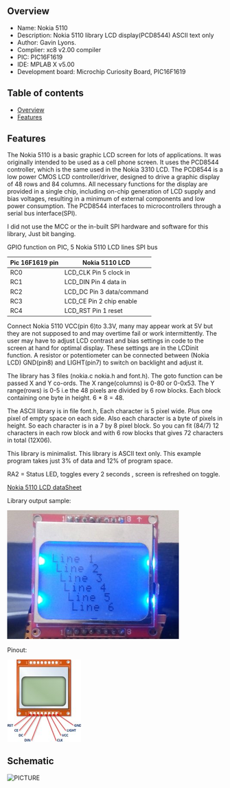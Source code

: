
Overview
--------------------------------------------
* Name: Nokia 5110
* Description: Nokia 5110 library LCD display(PCD8544) ASCII text only
* Author: Gavin Lyons.
* Complier: xc8 v2.00 compiler
* PIC: PIC16F1619 
* IDE:  MPLAB X v5.00
* Development board: Microchip Curiosity Board, PIC16F1619

Table of contents
---------------------------

  * [Overview](#overview)
  * [Features](#features)

Features
----------------------

The Nokia 5110 is a basic graphic LCD screen for lots of applications. It was originally intended to be used as a cell phone screen.  It uses the PCD8544 controller, which is the same used in the Nokia 3310 LCD. The PCD8544 is a low power CMOS LCD controller/driver, designed to drive a graphic display of 48 rows and 84 columns. All necessary functions for the display are provided in a single chip, including on-chip generation of LCD supply and bias voltages, resulting in a minimum of external components and low power consumption. The PCD8544 interfaces to microcontrollers through a serial bus interface(SPI).

I did not use the MCC or the in-built SPI hardware and software for this library,
Just bit banging.

GPIO function on PIC, 5 Nokia 5110 LCD lines SPI bus

| Pic 16F1619 pin  | Nokia 5110 LCD |
| ------ | ------ |
| RC0 | LCD_CLK Pin 5 clock in |
| RC1 | LCD_DIN Pin 4 data in |
| RC2 | LCD_DC Pin 3 data/command|
| RC3 | LCD_CE Pin 2 chip enable |
| RC4 | LCD_RST Pin 1 reset|

Connect Nokia 5110 VCC(pin 6)to 3.3V, many may appear work at 5V
but they are not supposed to and may
overtime fail or work intermittently.
The user may have to adjust LCD contrast and bias settings in code
to the screen at hand for optimal display.
These settings are in the LCDinit function.
A resistor or potentiometer can be connected between (Nokia LCD) GND(pin8) and LIGHT(pin7) to switch on backlight
and adjust it. 

The library has 3 files (nokia.c nokia.h and font.h).
The goto function can be passed X and Y co-ords.
The X range(columns) is 0-80 or 0-0x53.
The Y range(rows) is 0-5 i.e the 48 pixels are divided by 6 row blocks. 
Each block containing one byte in height. 6 * 8 = 48.

The ASCII library is in file font.h, Each character is 5 pixel wide. Plus one pixel of empty space on each side.
Also each character is a byte of pixels in height.
So each character is in a 7 by 8 pixel block. So you can fit (84/7) 12 characters in each row block and with 6 row blocks that gives 72 characters in total (12X06).

This library is minimalist. This library is ASCII text only. 
This example program takes just 3% of data and 12% of program  space.

RA2 = Status LED, toggles every 2 seconds , screen is refreshed on toggle.

[Nokia 5110 LCD dataSheet ](https://www.sparkfun.com/datasheets/LCD/Monochrome/Nokia5110.pdf)


Library output sample:

![PICTURE](https://github.com/gavinlyonsrepo/pic_16F1619_projects/blob/master/images/NOKIA.jpg)

Pinout:

![PICTURE](https://github.com/gavinlyonsrepo/pic_16F1619_projects/blob/master/images/NOKIA2.jpg)

Schematic
------------------------

![PICTURE ](https://github.com/gavinlyonsrepo/pic_16F1619_projects/blob/master/images/NOKIA5110.png)
